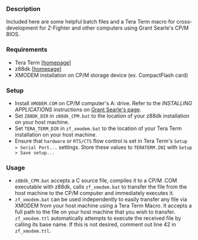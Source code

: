 ### Description
Included here are some helpful batch files and a Tera Term macro for cross-development for Z-Fighter and other computers using Grant Searle's CP/M BIOS.

### Requirements
- Tera Term [[homepage](https://ttssh2.osdn.jp/index.html.en)]
- z88dk [[homepage](https://z88dk.org/site/)]
- XMODEM installation on CP/M storage device (ex. CompactFlash card)

### Setup
- Install `XMODEM.COM` on CP/M computer's A: drive. Refer to the *INSTALLING APPLICATIONS* instructions on [Grant Searle's page](http://searle.x10host.com/cpm/index.html).
- Set `Z88DK_DIR` in `z88dk_CPM.bat` to the location of your z88dk installation on your host machine.
- Set `TERA_TERM_DIR` in `zf_xmodem.bat` to the location of your Tera Term installation on your host machine.
- Ensure that `hardware` or `RTS/CTS` flow control is set in Tera Term's `Setup > Serial Port...` settings. Store these values to `TERATERM.INI` with `Setup > Save setup...`

### Usage
- `z88dk_CPM.bat` accepts a C source file, compiles it to a CP/M .COM executable with z88dk, calls `zf_xmodem.bat` to transfer the file from the host machine to the CP/M computer and immediately executes it.
- `zf_xmodem.bat` can be used independently to easily transfer any file via XMODEM from your host machine using a Tera Term Macro. It accepts a full path to the file on your host machine that you wish to transfer. `zf_xmodem.ttl` automatically attempts to execute the received file by calling its base name. If this is not desired, comment out line 42 in `zf_xmodem.ttl`.
